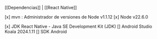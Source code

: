 [[Dependencias]] | [[React Native]] 

[x] mvn : Administrador de versiones de Node v1.1.12
[x] Node v22.6.0

[x] JDK React Native - Java SE Development Kit (JDK)
[] Android Studio Koala 2024.1.11
[] SDK Android